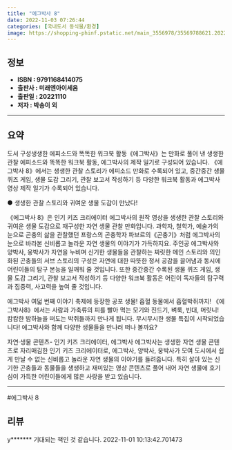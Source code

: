 ```yaml
---
title: "에그박사 8"
date: 2022-11-03 07:26:44
categories: [국내도서 동식물/환경]
image: https://shopping-phinf.pstatic.net/main_3556978/35569788621.20221101110235.jpg
---
```


## **정보**

- **ISBN : 9791168414075**
- **출판사 : 미래엔아이세움**
- **출판일 : 20221110**
- **저자 : 박송이 외**

------



## **요약**

도서 구성생생한 에피소드와 똑똑한 워크북 활동《에그박사》는 만화로 풀어 낸 생생한 관찰 에피소드와 똑똑한 워크북 활동, 에그박사의 제작 일기로 구성되어 있습니다. 《에그박사 8》에서는 생생한 관찰 스토리가 에피소드 만화로 수록되어 있고, 중간중간 생물 퀴즈 게임, 생물 도감 그리기, 관찰 보고서 작성하기 등 다양한 워크북 활동과 에그박사 영상 제작 일기가 수록되어 있습니다.

● 생생한 관찰 스토리와 귀여운 생물 도감이 만났다!

《에그박사 8》은 인기 키즈 크리에이터 에그박사의 원작 영상을 생생한 관찰 스토리와 귀여운 생물 도감으로 재구성한 자연 생물 관찰 만화입니다. 과학자, 철학가, 예술가의 눈으로 곤충의 삶을 관찰했던 프랑스의 곤충학자 파브르의《곤충기》처럼 에그박사의 눈으로 바라본 신비롭고 놀라운 자연 생물의 이야기가 가득하지요. 주인공 에그박사와 양박사, 웅박사가 자연을 누비며 신기한 생물들을 관찰하는 짜릿한 메인 스토리와 의인화된 곤충들의 서브 스토리의 구성은 자연에 대한 따뜻한 정서 공감을 끌어냄과 동시에 어린이들의 탐구 본능을 일깨워 줄 것입니다. 또한 중간중간 수록된 생물 퀴즈 게임, 생물 도감 그리기, 관찰 보고서 작성하기 등 다양한 워크북 활동은 어린이 독자들의 탐구력과 집중력, 사고력을 높여 줄 것입니다. 

에그박사 여덟 번째 이야기 축제에 등장한 공포 생물! 흡혈 동물에서 흡혈박쥐까지!
《에그박사8》에서는 사람과 가축류의 피를 빨아 먹는 모기와 진드기, 벼룩, 빈대, 머릿니! 캄캄한 밤하늘을 떠도는 박쥐들까지 만나게 됩니다. 무시무시한 생물 특집이 시작되었습니다! 에그박사와 함께 다양한 생물들을 만나러 떠나 볼까요?

자연·생물 콘텐츠- 인기 키즈 크리에이터, 에그박사
에그박사는 생생한 자연 생물 콘텐츠로 자리매김한 인기 키즈 크리에이터로, 에그박사, 양박사, 웅박사가 모여 도시에서 쉽게 만날 수 없는 신비롭고 놀라운 자연 생물의 이야기를 들려줍니다. 특히 살아 있는 신기한 곤충들과 동물들을 생생하고 재미있는 영상 콘텐츠로 풀어 내어 자연 생물에 호기심이 가득한 어린이들에게 많은 사랑을 받고 있습니다.



------

#에그박사 8


## **리뷰** 

  y******* 기대되는 책인 것 같습니다. 2022-11-01 10:13:42.701473 <br/>